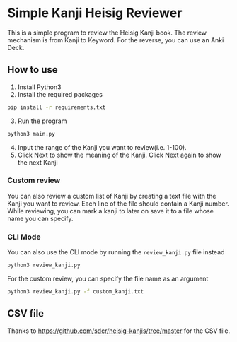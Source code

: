 # Simple Kanji Heisig Reviewer
This is a simple program to review the Heisig Kanji book.
The review mechanism is from Kanji to Keyword. For the reverse, you can use an Anki Deck.

## How to use 
1. Install Python3
2. Install the required packages
```bash
pip install -r requirements.txt
```
3. Run the program
```bash
python3 main.py
```
4. Input the range of the Kanji you want to review(i.e. 1-100).
5. Click Next to show the meaning of the Kanji. Click Next again to show the next Kanji

### Custom review
You can also review a custom list of Kanji by creating a text file with the Kanji you want to review. Each line of the file should contain a Kanji number.
While reviewing, you can mark a kanji to later on save it to a file whose name you can specify.

### CLI Mode
You can also use the CLI mode by running the `review_kanji.py` file instead
```bash
python3 review_kanji.py
```
For the custom review, you can specify the file name as an argument
```bash
python3 review_kanji.py -f custom_kanji.txt
```

## CSV file
Thanks to https://github.com/sdcr/heisig-kanjis/tree/master for the CSV file.

